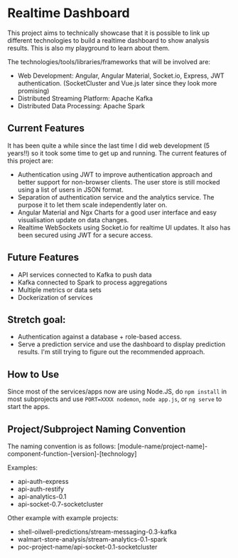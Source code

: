 # Realtime Dashboard
This project aims to technically showcase that it is possible to link up different technologies to build a realtime dashboard to show analysis results. This is also my playground to learn about them. 

The technologies/tools/libraries/frameworks that will be involved are:
- Web Development: Angular, Angular Material, Socket.io, Express, JWT authentication. (SocketCluster and Vue.js later since they look more promising)
- Distributed Streaming Platform: Apache Kafka
- Distributed Data Processing: Apache Spark

## Current Features
It has been quite a while since the last time I did web development (5 years!!) so it took some time to get up and running. The current features of this project are:
- Authentication using JWT to improve authentication approach and better support for non-browser clients. The user store is still mocked using a list of users in JSON format.
- Separation of authentication service and the analytics service. The purpose it to let them scale independently later on.
- Angular Material and Ngx Charts for a good user interface and easy visualisation update on data changes.
- Realtime WebSockets using Socket.io for realtime UI updates. It also has been secured using JWT for a secure access.

## Future Features 
- API services connected to Kafka to push data
- Kafka connected to Spark to process aggregations
- Multiple metrics or data sets
- Dockerization of services

## Stretch goal: 
- Authentication against a database + role-based access.
- Serve a prediction service and use the dashboard to display prediction results. I'm still trying to figure out the recommended approach.

## How to Use
Since most of the services/apps now are using Node.JS, do `npm install` in most subprojects and use `PORT=XXXX nodemon`, `node app.js`, or `ng serve` to start the apps.

## Project/Subproject Naming Convention
The naming convention is as follows:
[module-name/project-name]-component-function-[version]-[technology]

Examples:
- api-auth-express
- api-auth-restify
- api-analytics-0.1
- api-socket-0.7-socketcluster

Other example with example projects:
- shell-oilwell-predictions/stream-messaging-0.3-kafka
- walmart-store-analysis/stream-analytics-0.1-spark
- poc-project-name/api-socket-0.1-socketcluster